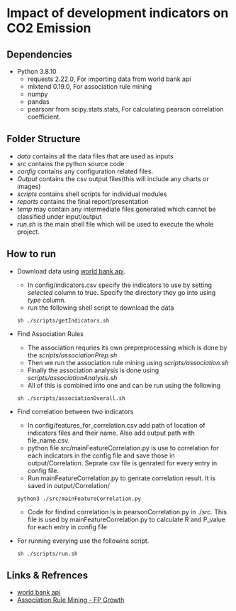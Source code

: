 # Impact of development indicators on CO2 Emission

## Dependencies
- Python 3.8.10
    - requests 2.22.0, For importing data from world bank api
    - mlxtend 0.19.0, For association rule mining 
    - numpy
    - pandas
    - pearsonr from scipy.stats.stats, For calculating pearson correlation coefficient.

## Folder Structure
- *data* contains all the data files that are used as inputs
- *src* contains the python source code
- *config* contains any configuration related files.
- *Output* contains the csv output files(this will include any charts or images)
- *scripts* contains shell scripts for individual modules
- *reports* contains the final report/presentation
- *temp* may contain any intermediate files generated which cannot be classified under input/output
- *run.sh* is the main shell file which will be used to execute the whole project.

## How to run
- Download data using [world bank api](https://datahelpdesk.worldbank.org/knowledgebase/articles/898581).
    - In config/indicators.csv specify the indicators to use by setting *selected* column to true. Specify the directory they go into using *type* column.
    - run the following shell script to download the data
    ```
    sh ./scripts/getIndicators.sh
    ``` 

- Find Association Rules
    - The association requries its own prepreprocessing which is done by the *scripts/associationPrep.sh*
    - Then we run the association rule mining using *scripts/association.sh*
    - Finally the association analysis is done using *scripts/associationAnalysis.sh*
    - All of this is combined into one and can be run using the following
    ```
    sh ./scripts/associationOverall.sh
    ```
    
- Find correlation between two indicators
    - In config/features_for_correlation.csv add path of location of indicators files and their name. Also add output path with file_name.csv.
    - python file src/mainFeatureCorrelation.py is use to correlation for each indicators in the config file and save those in output/Correlation. Seprate csv file is genrated  for every entry in config file.
    - Run mainFeatureCorrelation.py to genrate correlation result. It is saved in output/Correlation/
    ```
    python3 ./src/mainFeatureCorrelation.py
    ```
 
    - Code for findind correlation is in pearsonCorrelation.py in ./src. This file is used by mainFeatureCorrelation.py to calculate R and P_value for each entry in config file

- For running everying use the followins script.

    ```
    sh ./scripts/run.sh
    ```



## Links & Refrences
- [world bank api](https://datahelpdesk.worldbank.org/knowledgebase/articles/898581)
- [Association Rule Mining - FP Growth](https://pyshark.com/market-basket-analysis-using-association-rule-mining-in-python/)

